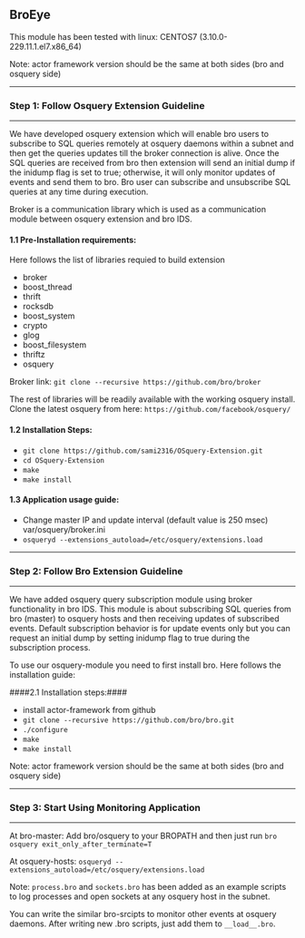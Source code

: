 ## BroEye

This module has been tested with 
linux: CENTOS7 (3.10.0-229.11.1.el7.x86_64)

Note: actor framework version should be the same at both sides (bro and osquery side)


-------------------------------------------------------
### Step 1: Follow Osquery Extension Guideline
-------------------------------------------------------
We have developed osquery extension which will enable bro users to subscribe to 
SQL queries remotely at osquery daemons within a subnet and then get the queries updates till the
broker connection is alive. Once the SQL queries are received from bro then
extension will send an initial dump if the inidump flag is set to true;
otherwise, it will only monitor updates of events and send them to bro.
Bro user can subscribe and unsubscribe SQL queries at any time during execution.


Broker is a communication library which is used as a communication module 
between osquery extension and bro IDS.

#### 1.1 Pre-Installation requirements:

Here follows the list of libraries requied to build extension
- broker 
- boost_thread
- thrift
- rocksdb
- boost_system
- crypto
- glog
- boost_filesystem
- thriftz
- osquery

Broker link:
```git clone --recursive https://github.com/bro/broker```

The rest of libraries will be readily available with the working osquery install. Clone the latest osquery from here: 
`https://github.com/facebook/osquery/`

#### 1.2 Installation Steps:

* ```git clone https://github.com/sami2316/OSquery-Extension.git```
*	```cd OSquery-Extension```
*	```make```
*	```make install```

#### 1.3 Application usage guide:
* Change master IP and update interval (default value is 250 msec) var/osquery/broker.ini
*	```osqueryd --extensions_autoload=/etc/osquery/extensions.load ```

-------------------------------------------------				
### Step 2: Follow Bro Extension Guideline
-------------------------------------------------

We have added osquery query subscription module using broker functionality in 
bro IDS. This module is about subscribing SQL queries from bro (master) to 
osquery hosts and then receiving updates of subscribed events. 
Default subscription behavior is for update events only but you can request an 
initial dump by setting inidump flag to true during the subscription process. 

To use our osquery-module you need to first install bro. Here follows the installation guide:

####2.1 Installation steps:####
*	install actor-framework from github
*	```git clone --recursive https://github.com/bro/bro.git```
*	```./configure```
*	```make```
*	```make install```

Note: actor framework version should be the same at both sides (bro and 
       osquery side)

----------------------------------------------
### Step 3: Start Using Monitoring Application
----------------------------------------------
At bro-master:
Add bro/osquery to your BROPATH and then just run
```bro osquery exit_only_after_terminate=T```

At osquery-hosts:
```osqueryd --extensions_autoload=/etc/osquery/extensions.load ```

Note: ```process.bro``` and ```sockets.bro``` has been added as an example scripts to log processes and open sockets
at any osquery host in the subnet.

You can write the similar bro-srcipts to monitor other events at osquery daemons. After writing new .bro scripts, just add them to ```__load__.bro```.
